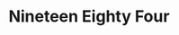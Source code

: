 ---
title: "Nineteen Eighty Four"
bookCover: "/assets/book-covers/nineteen-eighty-four.jpg"
slug: "nineteen-eighty-four"
bookAuthor: "George Orwell"
rating: 10
done: false
tags: []
summary: false
detailedNotes: false
amazonLink: ""

---